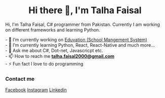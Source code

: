 <!-- ### Hi there 👋, I'am Talha Faisal -->
<!-- **talha442/talha442** is a ✨ _special_ ✨ repository because its `README.md` (this file) appears on your GitHub profile. -->

<h1 align="center">Hi there 👋, I'm Talha Faisal</h1>
<p>Hi, I'm Talha Faisal, C# programmer from Pakistan. Currently I am working on different frameworks and learning Python. </p>
<p>
- 🔭 I’m currently working on <a href="https://github.com/AashirKhan21/Eduvation-SMS-">Eduvation (School Mangement System)</a>
</br>
- 🌱 I’m currently learning Python, React, React-Native and much more...
</br>
- 💬 Ask me about C#, Dot-net, Javascricpt etc.
</br>
- 📫 How to reach me <strong><a href="mailto:talha.faisal2000@gmail.com">talha.faisal2000@gmail.com</a></strong>
</br>
- ⚡ Fun fact I love to do programming
</p>

<h3 align="left">Contact me</h3>
<p>
<a href="https://web.facebook.com/profile.php?id=100009426633452">Facebook</a>
<a href="https://www.instagram.com/talha.faisal2000/?hl=en">Instagram</a>
<a href="https://www.instagram.com/talha.faisal2000/?hl=en">Linkedin</a>
</p>